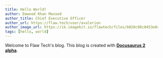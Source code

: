 ```yaml
---
title: Hello World!
author: Dawood Khan Masood
author_title: Chief Executive Officer
author_url: https://flaw.tech/user/avalerion
author_image_url: https://ik.imagekit.io/flawtech/files/b028c98c0453e0c880ddfa7476bd18d4__TbS21T1T
tags: [hello, world]
---
```


Welcome to Flaw Tech's blog. This blog is created with [**Docusaurus 2 alpha**](https://v2.docusaurus.io/).
